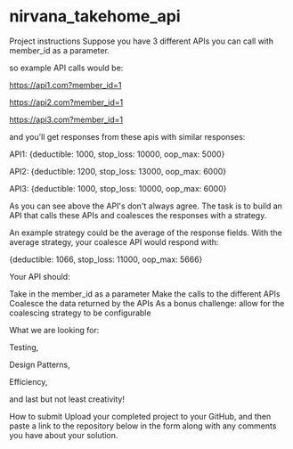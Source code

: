# nirvana_takehome_api

Project instructions
Suppose you have 3 different APIs you can call with member_id as a parameter.

 

so example API calls would be:

 

https://api1.com?member_id=1

https://api2.com?member_id=1

https://api3.com?member_id=1

 

and you'll get responses from these apis with similar responses:

 

API1: {deductible: 1000, stop_loss: 10000, oop_max: 5000}

API2: {deductible: 1200, stop_loss: 13000, oop_max: 6000}

API3: {deductible: 1000, stop_loss: 10000, oop_max: 6000}

 

As you can see above the API's don't always agree. The task is to build an API that calls these APIs and coalesces the responses with a strategy. 



An example strategy could be the average of the response fields. With the average strategy, your coalesce API would respond with:

{deductible: 1066, stop_loss: 11000, oop_max: 5666}

 

Your API should:

Take in the member_id as a parameter
Make the calls to the different APIs
Coalesce the data returned by the APIs
As a bonus challenge: allow for the coalescing strategy to be configurable
 

What we are looking for:

Testing,

Design Patterns,

Efficiency,

and last but not least creativity!

 

 

How to submit
Upload your completed project to your GitHub, and then paste a link to the repository below in the form along with any comments you have about your solution.
